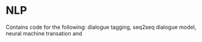 # NLP
Contains code for the following: dialogue tagging, seq2seq dialogue model, neural machine transation and 
